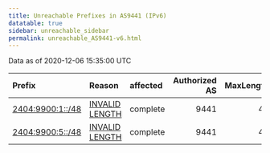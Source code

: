```yaml
---
title: Unreachable Prefixes in AS9441 (IPv6)
datatable: true
sidebar: unreachable_sidebar
permalink: unreachable_AS9441-v6.html
---
```


Data as of 2020-12-06 15:35:00 UTC


<div class="datatable-begin"></div>

| Prefix                                                     | Reason                                                                                                    | affected   |   Authorized AS |   MaxLength | Anchor                                       |   unreachable /48s |
|:-----------------------------------------------------------|:----------------------------------------------------------------------------------------------------------|:-----------|----------------:|------------:|:---------------------------------------------|-------------------:|
| [2404:9900:1::/48](https://stat.ripe.net/2404:9900:1::/48) | [INVALID LENGTH](https://rpki-validator.ripe.net/announcement-preview?asn=AS9441&prefix=2404:9900:1::/48) | complete   |            9441 |          40 | [APNIC](unreachable_APNIC_RPKI_Root-v6.html) |                  1 |
| [2404:9900:5::/48](https://stat.ripe.net/2404:9900:5::/48) | [INVALID LENGTH](https://rpki-validator.ripe.net/announcement-preview?asn=AS9441&prefix=2404:9900:5::/48) | complete   |            9441 |          40 | [APNIC](unreachable_APNIC_RPKI_Root-v6.html) |                  1 |

<div class="datatable-end"></div>